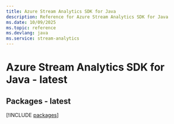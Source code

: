 ```yaml
---
title: Azure Stream Analytics SDK for Java
description: Reference for Azure Stream Analytics SDK for Java
ms.date: 10/09/2025
ms.topic: reference
ms.devlang: java
ms.service: stream-analytics
---
```

# Azure Stream Analytics SDK for Java - latest
## Packages - latest
[!INCLUDE [packages](stream-analytics-index.md)]